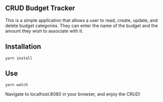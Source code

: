 ## CRUD Budget Tracker

This is a simple application that allows a user to read, create, update, and delete budget categories. They can enter the name of the budget and the amount they wish to associate with it.

## Installation

```
yarn install
```

## Use

```
yarn watch
```

Navigate to localhost:8080 in your browser, and enjoy the CRUD!
